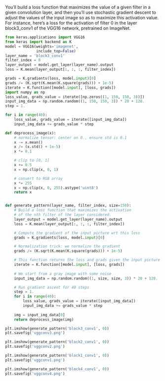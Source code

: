 
You’ll build a loss function that maximizes the value of a given
filter in a given convolution layer, and then you’ll use stochastic
gradient descent to adjust the values of the input image so as to
maximize this activation value. For instance, here’s a loss for the
activation of filter 0 in the layer block3_conv1 of the VGG16 network,
pretrained on ImageNet.


```python
from keras.applications import VGG16
from keras import backend as K
model = VGG16(weights='imagenet',
              include_top=False)
layer_name = 'block3_conv1'
filter_index = 0
layer_output = model.get_layer(layer_name).output
loss = K.mean(layer_output[:, :, :, filter_index])
```

```python
grads = K.gradients(loss, model.input)[0]
grads /= (K.sqrt(K.mean(K.square(grads))) + 1e-5)
iterate = K.function([model.input], [loss, grads])
import numpy as np
loss_value, grads_value = iterate([np.zeros((1, 150, 150, 3))])
input_img_data = np.random.random((1, 150, 150, 3)) * 20 + 128.
step = 1.
```

```python
for i in range(40):
    loss_value, grads_value = iterate([input_img_data])
    input_img_data += grads_value * step
```

```python
def deprocess_image(x):
    # normalize tensor: center on 0., ensure std is 0.1
    x -= x.mean()
    x /= (x.std() + 1e-5)
    x *= 0.1

    # clip to [0, 1]
    x += 0.5
    x = np.clip(x, 0, 1)

    # convert to RGB array
    x *= 255
    x = np.clip(x, 0, 255).astype('uint8')
    return x


def generate_pattern(layer_name, filter_index, size=150):
    # Build a loss function that maximizes the activation
    # of the nth filter of the layer considered.
    layer_output = model.get_layer(layer_name).output
    loss = K.mean(layer_output[:, :, :, filter_index])

    # Compute the gradient of the input picture wrt this loss
    grads = K.gradients(loss, model.input)[0]

    # Normalization trick: we normalize the gradient
    grads /= (K.sqrt(K.mean(K.square(grads))) + 1e-5)

    # This function returns the loss and grads given the input picture
    iterate = K.function([model.input], [loss, grads])
    
    # We start from a gray image with some noise
    input_img_data = np.random.random((1, size, size, 3)) * 20 + 128.

    # Run gradient ascent for 40 steps
    step = 1.
    for i in range(40):
        loss_value, grads_value = iterate([input_img_data])
        input_img_data += grads_value * step
        
    img = input_img_data[0]
    return deprocess_image(img)
```

```python
plt.imshow(generate_pattern('block3_conv1', 0))
plt.savefig('vggconv3.png')
```

```python
plt.imshow(generate_pattern('block2_conv1', 0))
plt.savefig('vggconv2.png')
```

```python
plt.imshow(generate_pattern('block1_conv1', 0))
plt.savefig('vggconv1.png')
```

```python
plt.imshow(generate_pattern('block4_conv1', 0))
plt.savefig('vggconv4.png')
```









